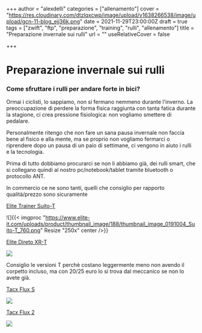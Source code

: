 +++
author = "alexdelli"
categories = ["allenamento"]
cover = "https://res.cloudinary.com/dtzlqxcwp/image/upload/v1638266538/image/upload/gcn-11-blog_ejj36k.png"
date = 2021-11-29T23:00:00Z
draft = true
tags = ["zwift", "ftp", "preparazione", "training", "rulli", "allenamento"]
title = "Preparazione invernale sui rulli"
url = ""
useRelativeCover = false

+++
# Preparazione invernale sui rulli

### Come sfruttare i rulli per andare forte in bici?

Ormai i ciclisti, lo sappiamo, non si fermano nemmeno durante l'inverno. La preoccupazione di perdere la forma fisica raggiunta con tanta fatica durante la stagione, ci crea pressione fisiologica: non vogliamo smettere di pedalare.

Personalmente ritengo che non fare un sana pausa invernale non faccia bene al fisico e alla mente, ma se proprio non vogliamo fermarci o riprendere dopo un pausa di un paio di settimane, ci vengono in aiuto i rulli e la tecnologia.

Prima di tutto dobbiamo procurarci se non li abbiamo già, dei rulli smart, che si collegano quindi al nostro pc/notebook/tablet tramite bluetooth o protocollo ANT.

In commercio ce ne sono tanti, quelli che consiglio per rapporto qualità/prezzo sono sicuramente

[Elite Trainer Suito-T](https://amzn.to/3E3yAkC "Elite Trainer Suito-T")

![]{{< imgproc "https://www.elite-it.com/uploads/product/thumbnail_image/188/thumbnail_image_0191004_Suito-T_760.png" Resize "250x" center />}}

[Elite Direto XR-T](https://amzn.to/3rmeDSx "Elite Direto XR-T")

![](https://www.elite-it.com/uploads/product/thumbnail_image/189/thumbnail_image_0171007_Direto_X_760.png)

Consiglio le versioni T perchè costano leggermente meno non avendo il corpetto incluso, ma con 20/25 euro lo si trova dal meccanico se non lo avete già.

[Tacx Flux S](https://amzn.to/31gUqCz "Tacx Flux S")

![](https://static.garmincdn.com/en/products/T2900S/g/cf-lg-fd48e6a8-2fc5-4dad-a73a-38df92cee97a.jpg)

[Tacx Flux 2](https://amzn.to/3D6MjpA "Tacx Flux 2")

![](https://static.garmincdn.com/en/products/T2980/g/cf-lg-5916ca9e-631e-4374-a998-b897d67c05f1.jpg)